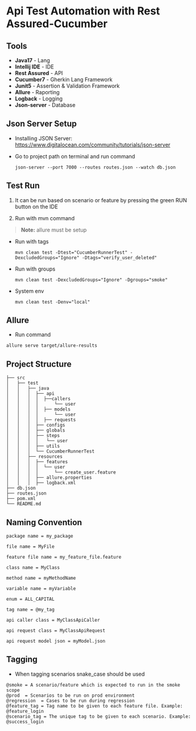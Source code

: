# Api Test Automation with Rest Assured-Cucumber

## Tools

* **Java17** - Lang
* **Intellij IDE** - IDE
* **Rest Assured** - API
* **Cucumber7** - Gherkin Lang Framework
* **Junit5** - Assertion & Validation Framework
* **Allure** - Raporting
* **Logback** - Logging
* **Json-server** - Database 

## Json Server Setup

* Installing JSON Server: https://www.digitalocean.com/community/tutorials/json-server


* Go to project path on terminal and run command

  ```
  json-server --port 7000 --routes routes.json --watch db.json
  ```

## Test Run

1. It can be run based on scenario or feature by pressing the green RUN button on the IDE


2. Run with mvn command

> **Note:** allure must be setup

* Run with tags

  ```
  mvn clean test -Dtest="CucumberRunnerTest" -DexcludedGroups="Ignore" -Dtags="verify_user_deleted" 
  ```
  
* Run with groups

  ```
  mvn clean test -DexcludedGroups="Ignore" -Dgroups="smoke"
  ```
  
* System env

  ```
  mvn clean test -Denv="local"
  ```

## Allure


* Run command 

`allure serve target/allure-results `

## Project Structure

```                   
├── src
│   ├── test                      
│   │   ├── java
│   │   │  ├── api  
│   │   │  │  ├──callers
│   │   │  │      └── user              
│   │   │  │  ├── models
│   │   │  │      └── user      
│   │   │  │  ├── requests
│   │   │  ├── configs
│   │   │  ├── globals                 
│   │   │  ├── steps  
│   │   │  │   └── user
│   │   │  ├── utils              
│   │   │  └── CucumberRunnerTest      
│   │   ├── resources
│   │   │  ├── features  
│   │   │  │  └── user
│   │   │  │      └── create_user.feature 
│   │   │  ├── allure.properties  
│   │   │  ├── logback.xml  
├── db.json
├── routes.json
├── pom.xml
└── README.md
```

## Naming Convention

```
package name = my_package

file name = MyFile

feature file name = my_feature_file.feature

class name = MyClass

method name = myMethodName

variable name = myVariable

enum = ALL_CAPITAL

tag name = @my_tag 

api caller class = MyClassApiCaller 

api request class = MyClassApiRequest 

api request model json = myModel.json
```

## Tagging

* When tagging scenarios snake_case should be used

```  
@smoke = A scenario/feature which is expected to run in the smoke scope
@prod  = Scenarios to be run on prod environment
@regression  = Cases to be run during regression
@feature_tag = Tag name to be given to each feature file. Example: @feature_login
@scenario_tag = The unique tag to be given to each scenario. Example: @success_login   
```